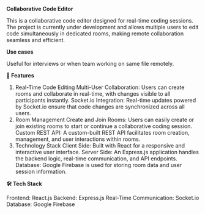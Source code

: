 **Collaborative Code Editor**

This is a collaborative code editor designed for real-time coding sessions. The project is currently under development and allows multiple users to edit code simultaneously in dedicated rooms, making remote collaboration seamless and efficient.

**Use cases**

Useful for interviews or when team working on same file remotely.

**🚀 Features**

1. Real-Time Code Editing
Multi-User Collaboration: Users can create rooms and collaborate in real-time, with changes visible to all participants instantly.
Socket.io Integration: Real-time updates powered by Socket.io ensure that code changes are synchronized across all users.
2. Room Management
Create and Join Rooms: Users can easily create or join existing rooms to start or continue a collaborative coding session.
Custom REST API: A custom-built REST API facilitates room creation, management, and user interactions within rooms.
3. Technology Stack
Client Side: Built with React for a responsive and interactive user interface.
Server Side: An Express.js application handles the backend logic, real-time communication, and API endpoints.
Database: Google Firebase is used for storing room data and user session information.

**🛠️ Tech Stack**

Frontend: React.js
Backend: Express.js
Real-Time Communication: Socket.io
Database: Google Firebase
